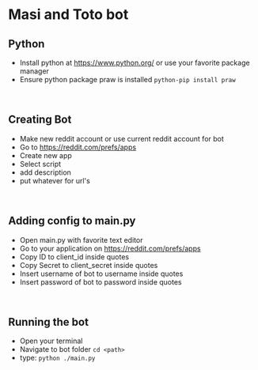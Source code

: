 # Masi and Toto bot

## Python

- Install python at https://www.python.org/ or use your favorite package manager
- Ensure python package praw is installed `python-pip install praw`

<br />

## Creating Bot

- Make new reddit account or use current reddit account for bot
- Go to https://reddit.com/prefs/apps
- Create new app
- Select script
- add description
- put whatever for url's

<br />

## Adding config to main.py

- Open main.py with favorite text editor
- Go to your application on https://reddit.com/prefs/apps
- Copy ID to client_id inside quotes
- Copy Secret to client_secret inside quotes
- Insert username of bot to username inside quotes
- Insert password of bot to password inside quotes

<br />

## Running the bot

- Open your terminal
- Navigate to bot folder `cd <path>`
- type: `python ./main.py`